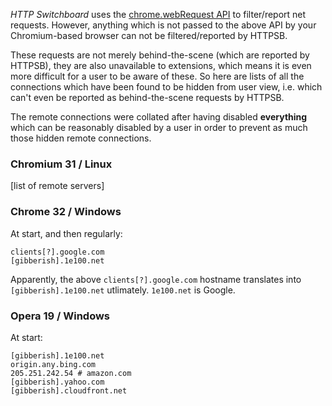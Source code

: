 _HTTP Switchboard_ uses the [chrome.webRequest API](http://developer.chrome.com/extensions/webRequest.html) to filter/report net requests. However, anything which is not passed to the above API by your Chromium-based browser can not be filtered/reported by HTTPSB.

These requests are not merely behind-the-scene (which are reported by HTTPSB), they are also unavailable to extensions, which means it is even more difficult for a user to be aware of these. So here are lists of all the connections which have been found to be hidden from user view, i.e. which can't even be reported as behind-the-scene requests by HTTPSB.

The remote connections were collated after having disabled **everything** which can be reasonably disabled by a user in order to prevent as much those hidden remote connections.

### Chromium 31 / Linux

[list of remote servers]

### Chrome 32 / Windows

At start, and then regularly:

```
clients[?].google.com
[gibberish].1e100.net
```

Apparently, the above `clients[?].google.com` hostname translates into `[gibberish].1e100.net` utlimately. `1e100.net` is Google.

### Opera 19 / Windows

At start:

```
[gibberish].1e100.net
origin.any.bing.com
205.251.242.54 # amazon.com
[gibberish].yahoo.com
[gibberish].cloudfront.net
```
